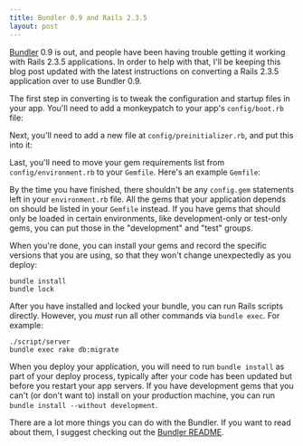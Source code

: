 ```yaml
---
title: Bundler 0.9 and Rails 2.3.5
layout: post
---
```

[Bundler](http://github.com/carlhuda/bundler) 0.9 is out, and people have been having trouble getting it working with Rails 2.3.5 applications. In order to help with that, I'll be keeping this blog post updated with the latest instructions on converting a Rails 2.3.5 application over to use Bundler 0.9.

The first step in converting is to tweak the configuration and startup files in your app. You'll need to add a monkeypatch to your app's `config/boot.rb` file:

<script src="https://gist.github.com/302406.js?file=boot.rb"></script>

Next, you'll need to add a new file at `config/preinitializer.rb`, and put this into it:

<script src="https://gist.github.com/302406.js?file=preinitializer.rb"></script>

Last, you'll need to move your gem requirements list from `config/environment.rb` to your `Gemfile`. Here's an example `Gemfile`:

<script src="https://gist.github.com/302406.js?file=Gemfile"></script>

By the time you have finished, there shouldn't be any `config.gem` statements left in your `environment.rb` file. All the gems that your application depends on should be listed in your `Gemfile` instead. If you have gems that should only be loaded in certain environments, like development-only or test-only gems, you can put those in the "development" and "test" groups.

When you're done, you can install your gems and record the specific versions that you are using, so that they won't change unexpectedly as you deploy:

    bundle install
    bundle lock

After you have installed and locked your bundle, you can run Rails scripts directly. However, you _must_ run all other commands via `bundle exec`. For example:

    ./script/server
    bundle exec rake db:migrate

When you deploy your application, you will need to run `bundle install` as part of your deploy process, typically after your code has been updated but before you restart your app servers. If you have development gems that you can't (or don't want to) install on your production machine, you can run `bundle install --without development`.

There are a lot more things you can do with the Bundler. If you want to read about them, I suggest checking out the [Bundler README](http://github.com/carlhuda/bundler/tree/master/README.markdown).
